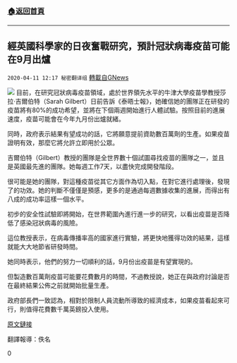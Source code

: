 ###  [:house:返回首頁](https://github.com/ourhimalayas/txt)
---

## 經英國科學家的日夜奮戰研究，預計冠狀病毒疫苗可能在9月出爐
`2020-04-11 12:17 秘密翻译组` [轉載自GNews](https://gnews.org/zh-hant/169256/)

![](https://s3.amazonaws.com/gnews-media-offload/wp-content/uploads/2020/04/11121540/%E7%BB%8F%E8%8B%B1%E5%9B%BD%E7%A7%91%E5%AD%A6%E5%AE%B6%E7%9A%84%E6%97%A5%E5%A4%9C%E5%A5%8B%E6%88%98%E7%A0%94%E7%A9%B6%EF%BC%8C%E9%A2%84%E8%AE%A1%E5%86%A0%E7%8A%B6%E7%97%85%E6%AF%92%E7%96%AB%E8%8B%97%E5%8F%AF%E8%83%BD%E5%9C%A89%E6%9C%88%E5%87%BA%E7%82%89.jpg)
目前，在研究冠狀病毒疫苗領域，處於世界領先水平的牛津大學疫苗學教授莎拉·吉爾伯特（Sarah Gilbert）日前告訴《泰晤士報》，她確信她的團隊正在研發的疫苗將有80%的成功希望，並將在下個兩週開始進行人體試驗。按照目前的進展速度，疫苗可能會在今年九月份出爐就緒。

同時，政府表示結果有望成功的話，它將願意提前資助數百萬劑的生產。如果疫苗證明有效，那麼它將允許立即用於公眾。

吉爾伯特（Gilbert）教授的團隊是全世界數十個試圖尋找疫苗的團隊之一，並且是英國最先進的團隊。她每週工作7天，以盡快完成開發階段。

很可能是她的團隊，對這種疫苗從其它方面作為切入點，在對它進行處理後，發現了的功效。她的判斷不僅僅是預感，更多的是通過每週數據收集的進展，而得出有八成的成功率這樣一個水平。

初步的安全性試驗即將開始，在世界範圍內進行進一步的研究，以看出疫苗是否降低了感染冠狀病毒的風險。

這位教授表示，在病毒傳播率高的國家進行實驗，將更快地獲得功效的結果，這樣就能大大地節省研發時間。

她同時表示，他們的努力一切順利的話，9月份出疫苗是有望實現的。

但製造數百萬劑疫苗可能要花費數月的時間，不過教授說，她正在與政府討論是否在最終結果公佈之前就開始批量生產。

政府部長們一致認為，相對於限制人員流動所導致的經濟成本，如果疫苗看起來可行，則值得花費數千萬英鎊投入使用。

[原文鏈接](https://www.thetimes.co.uk/article/coronavirus-vaccine-could-be-ready-by-september-flmwl257x)

翻譯報導：佚名

0
